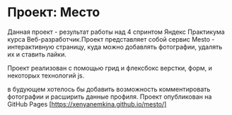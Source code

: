 # Проект: Место

Данная проект - результат работы над 4 спринтом Яндекс Практикума курса Веб-разработчик.Проект представляет собой сервис Mesto - интерактивную страницу, куда можно добавлять фотографии, удалять их и ставить лайки.

Проект реализован с помощью грид и флексбокс верстки, форм, и некоторых технологий js.

в будующем хотелось бы добавить возможность комментировать фотографии и расширить данные профиля.
 Проект опубликован на GitHub Pages [https://xenyanemkina.github.io/mesto/]